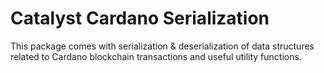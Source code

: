 # Catalyst Cardano Serialization

This package comes with serialization & deserialization of data structures related to Cardano blockchain transactions and useful utility functions.
